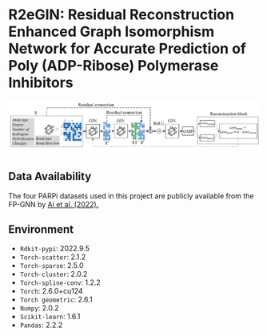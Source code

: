 # R2eGIN: Residual Reconstruction Enhanced Graph Isomorphism Network for Accurate Prediction of Poly (ADP-Ribose) Polymerase Inhibitors

<p align="center">
 <img width="800" alt="image" src="image.png">
</p>

## Data Availability

The four PARPi datasets used in this project are publicly available from the FP-GNN by [Ai et al. (2022).](https://doi.org/10.3389/fphar.2022.971369)

## Environment

- `Rdkit-pypi`: 2022.9.5
- `Torch-scatter`: 2.1.2
- `Torch-sparse`: 2.5.0
- `Torch-cluster`: 2.0.2
- `Torch-spline-conv`: 1.2.2
- `Torch`: 2.6.0+cu124
- `Torch geometric`: 2.6.1
- `Numpy`: 2.0.2
- `Scikit-learn`: 1.6.1
- `Pandas`: 2.2.2
